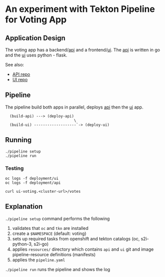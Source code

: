 # An experiment with Tekton Pipeline for Voting App

## Application Design

The voting app has a backend/[api] and a frontend/[ui]. The [api] is
written in go and the [ui] uses python - flask.

See also:
  - [API repo][api]
  - [UI repo][ui]

## Pipeline
The pipeline build both apps in parallel, deploys [api] then the [ui] app.

```
  (build-api) ---> (deploy-api)
                               \
  (build-ui) -------------------`-> (deploy-ui)

```

[api]: http://github.com/sthaha/vote-api
[ui]: http://github.com/sthaha/vote-ui

## Running

```
./pipeline setup
./pipeline run
```


### Testing

```
oc logs -f deployment/ui
oc logs -f deployment/api
```

```
curl ui-voting.<cluster-url>/votes
```


## Explanation

` ./pipeline setup ` command performs the following

1. validates that `oc` and `tkn` are installed
1. create a `$NAMESPACE` (default: voting)
1. sets up required tasks from openshift and tekton catalogs (oc, s2i-python-3,
    s2i-go)
1. applies `resources/` directory which contains `api` and `ui` git and image
   pipeline-resource definitions (manifests)
1. applies the `pipeline.yaml`

`./pipeline run` runs the pipeline and shows the log
